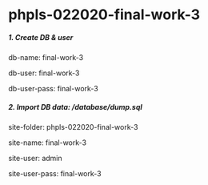 # phpls-022020-final-work-3

##### 1. Create DB & user

db-name: final-work-3

db-user: final-work-3

db-user-pass: final-work-3

##### 2. Import DB data: /database/dump.sql

site-folder: phpls-022020-final-work-3

site-name: final-work-3

site-user: admin

site-user-pass: final-work-3

